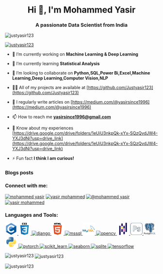 <h1 align="center">Hi 👋, I'm Mohammed Yasir</h1>
<h3 align="center">A passionate Data Scientist from India</h3>

<p align="left"> <img src="https://komarev.com/ghpvc/?username=justyasir123&label=Profile%20views&color=0e75b6&style=flat" alt="justyasir123" /> </p>

<p align="left"> <a href="https://github.com/ryo-ma/github-profile-trophy"><img src="https://github-profile-trophy.vercel.app/?username=justyasir123" alt="justyasir123" /></a> </p>

- 🔭 I’m currently working on **Machine Learning & Deep Learning**

- 🌱 I’m currently learning **Statistical Analysis**

- 👯 I’m looking to collaborate on **Python,SQL,Power Bi,Excel,Machine Learning,Deep Learning,Computer Vision,NLP**

- 👨‍💻 All of my projects are available at [https://github.com/Justyasir123](https://github.com/Justyasir123)

- 📝 I regularly write articles on [https://medium.com/@yasirsince1996](https://medium.com/@yasirsince1996)

- 📫 How to reach me **yasirsince1996@gmail.com**

- 📄 Know about my experiences [https://drive.google.com/drive/folders/1eUiU3nkpQk-xYx-SQzQvdJW4-YXJ3dNi?usp=drive_link](https://drive.google.com/drive/folders/1eUiU3nkpQk-xYx-SQzQvdJW4-YXJ3dNi?usp=drive_link)

- ⚡ Fun fact **I think I am curious!**

### Blogs posts
<!-- BLOG-POST-LIST:START -->
<!-- BLOG-POST-LIST:END -->

<h3 align="left">Connect with me:</h3>
<p align="left">
<a href="https://www.linkedin.com/in/yasir-thayyilthodi/" target="blank"><img align="center" src="https://raw.githubusercontent.com/rahuldkjain/github-profile-readme-generator/master/src/images/icons/Social/linked-in-alt.svg" alt="mohammed yasir" height="30" width="40" /></a>
<a href="https://fb.com/yasir mohammed" target="blank"><img align="center" src="https://raw.githubusercontent.com/rahuldkjain/github-profile-readme-generator/master/src/images/icons/Social/facebook.svg" alt="yasir mohammed" height="30" width="40" /></a>
<a href="https://medium.com/@yasirsince1996" target="blank"><img align="center" src="https://raw.githubusercontent.com/rahuldkjain/github-profile-readme-generator/master/src/images/icons/Social/medium.svg" alt="@mohammed yasir" height="30" width="40" /></a>
<a href="https://www.hackerrank.com/profile/yasirsince1996" target="blank"><img align="center" src="https://raw.githubusercontent.com/rahuldkjain/github-profile-readme-generator/master/src/images/icons/Social/hackerrank.svg" alt="yasir mohammed" height="30" width="40" /></a>
</p>

<h3 align="left">Languages and Tools:</h3>
<p align="left"> <a href="https://www.cprogramming.com/" target="_blank" rel="noreferrer"> <img src="https://raw.githubusercontent.com/devicons/devicon/master/icons/c/c-original.svg" alt="c" width="40" height="40"/> </a> <a href="https://www.w3schools.com/css/" target="_blank" rel="noreferrer"> <img src="https://raw.githubusercontent.com/devicons/devicon/master/icons/css3/css3-original-wordmark.svg" alt="css3" width="40" height="40"/> </a> <a href="https://www.djangoproject.com/" target="_blank" rel="noreferrer"> <img src="https://cdn.worldvectorlogo.com/logos/django.svg" alt="django" width="40" height="40"/> </a> <a href="https://www.w3.org/html/" target="_blank" rel="noreferrer"> <img src="https://raw.githubusercontent.com/devicons/devicon/master/icons/html5/html5-original-wordmark.svg" alt="html5" width="40" height="40"/> </a> <a href="https://www.microsoft.com/en-us/sql-server" target="_blank" rel="noreferrer"> <img src="https://www.svgrepo.com/show/303229/microsoft-sql-server-logo.svg" alt="mssql" width="40" height="40"/> </a> <a href="https://www.mysql.com/" target="_blank" rel="noreferrer"> <img src="https://raw.githubusercontent.com/devicons/devicon/master/icons/mysql/mysql-original-wordmark.svg" alt="mysql" width="40" height="40"/> </a> <a href="https://opencv.org/" target="_blank" rel="noreferrer"> <img src="https://www.vectorlogo.zone/logos/opencv/opencv-icon.svg" alt="opencv" width="40" height="40"/> </a> <a href="https://pandas.pydata.org/" target="_blank" rel="noreferrer"> <img src="https://raw.githubusercontent.com/devicons/devicon/2ae2a900d2f041da66e950e4d48052658d850630/icons/pandas/pandas-original.svg" alt="pandas" width="40" height="40"/> </a> <a href="https://www.photoshop.com/en" target="_blank" rel="noreferrer"> <img src="https://raw.githubusercontent.com/devicons/devicon/master/icons/photoshop/photoshop-line.svg" alt="photoshop" width="40" height="40"/> </a> <a href="https://www.postgresql.org" target="_blank" rel="noreferrer"> <img src="https://raw.githubusercontent.com/devicons/devicon/master/icons/postgresql/postgresql-original-wordmark.svg" alt="postgresql" width="40" height="40"/> </a> <a href="https://www.python.org" target="_blank" rel="noreferrer"> <img src="https://raw.githubusercontent.com/devicons/devicon/master/icons/python/python-original.svg" alt="python" width="40" height="40"/> </a> <a href="https://pytorch.org/" target="_blank" rel="noreferrer"> <img src="https://www.vectorlogo.zone/logos/pytorch/pytorch-icon.svg" alt="pytorch" width="40" height="40"/> </a> <a href="https://scikit-learn.org/" target="_blank" rel="noreferrer"> <img src="https://upload.wikimedia.org/wikipedia/commons/0/05/Scikit_learn_logo_small.svg" alt="scikit_learn" width="40" height="40"/> </a> <a href="https://seaborn.pydata.org/" target="_blank" rel="noreferrer"> <img src="https://seaborn.pydata.org/_images/logo-mark-lightbg.svg" alt="seaborn" width="40" height="40"/> </a> <a href="https://www.sqlite.org/" target="_blank" rel="noreferrer"> <img src="https://www.vectorlogo.zone/logos/sqlite/sqlite-icon.svg" alt="sqlite" width="40" height="40"/> </a> <a href="https://www.tensorflow.org" target="_blank" rel="noreferrer"> <img src="https://www.vectorlogo.zone/logos/tensorflow/tensorflow-icon.svg" alt="tensorflow" width="40" height="40"/> </a> </p>

<p><img align="left" src="https://github-readme-stats.vercel.app/api/top-langs?username=justyasir123&show_icons=true&locale=en&layout=compact" alt="justyasir123" /></p>

<p>&nbsp;<img align="center" src="https://github-readme-stats.vercel.app/api?username=justyasir123&show_icons=true&locale=en" alt="justyasir123" /></p>

<p><img align="center" src="https://github-readme-streak-stats.herokuapp.com/?user=justyasir123&" alt="justyasir123" /></p>

